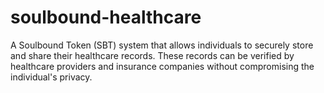 # soulbound-healthcare
A Soulbound Token (SBT) system that allows individuals to securely store and share their healthcare records. These records can be verified by healthcare providers and insurance companies without compromising the individual's privacy.

